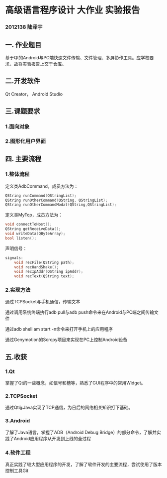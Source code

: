 
# 高级语言程序设计 大作业 实验报告

### 2012138 陆泽宇 

## 一. 作业题目

基于Qt的Android与PC端快速文件传输、文件管理、多屏协作工具。应学校要求，故将实验报告上交于仓库。

## 二.开发软件

Qt Creator， Android Studio

## 三.课题要求

### 1.面向对象

### 2.图形化用户界面

## 四. 主要流程

### 1.整体流程

定义类AdbCommand，成员方法为：

```cpp
QString runCommand(QStringList);
QString runOtherCommand(QString, QStringList);
QString runOtherCommandModal(QString,QStringList);
```

定义类MyTcp，成员方法为：

```cpp
void connectToHost();
QString getReceiveData();
void writeData(QByteArray);
bool listen();
```

声明信号：

```cpp
signals:
    void recFile(QString path);
    void recHandShake();
    void recIpAddr(QString ipAddr);
    void recText(QString text);
```

### 2.实现方法

通过TCPSocket与手机通信，传输文本

通过调用系统终端执行adb pull与adb push命令来在Android与PC端之间传输文件

通过adb shell am start -n命令来打开手机上的应用程序

通过Genymotion的Scrcpy项目来实现在PC上控制Android设备

## 五.收获

### 1.Qt

掌握了Qt的一些概念，如信号和槽等，熟悉了GUI程序中的常用Widget。

### 2.TCPSocket

通过Qt与Java实现了TCP通信，为日后的网络相关知识打下基础。

### 3.Android

了解了Java语言，掌握了ADB（Android Debug Bridge）的部分命令，了解并实践了Android应用程序从开发到上线的全过程

### 4.软件工程

真正实践了较大型应用程序的开发，了解了软件开发的主要流程，尝试使用了版本控制工具Git
